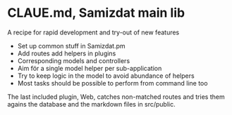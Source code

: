 # CLAUE.md, Samizdat main lib

 A recipe for rapid development and try-out of new features

- Set up common stuff in Samizdat.pm
- Add routes add helpers in plugins
- Corresponding models and controllers
- Aim för a single model helper per sub-application
- Try to keep logic in the model to avoid abundance of helpers
- Most tasks should be possible to perform from command line too

The last included plugin, Web, catches non-matched routes and tries them agains the database and the
markdown files in src/public.
